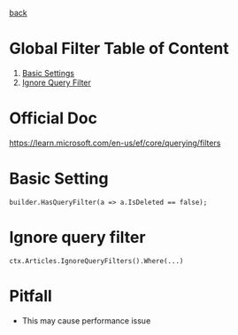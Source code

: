 [back](README.md)

# Global Filter Table of Content

1. [Basic Settings](#basic-setting)
2. [Ignore Query Filter](#ignore-query-filter)

# Official Doc

https://learn.microsoft.com/en-us/ef/core/querying/filters

# Basic Setting

`builder.HasQueryFilter(a => a.IsDeleted == false);`

# Ignore query filter

`ctx.Articles.IgnoreQueryFilters().Where(...)`

# Pitfall

- This may cause performance issue
